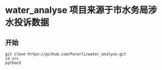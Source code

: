 # water_analyse 项目来源于市水务局涉水投诉数据
## 开始
```
git clone https://github.com/Purerli/water_analyse.git
cd src
python3 
```
